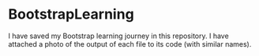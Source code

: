   # BootstrapLearning
I have saved my Bootstrap learning journey in this repository. I have attached a photo of the output of each file to its code (with similar names).
